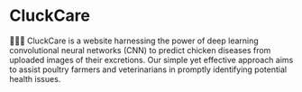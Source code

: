 # CluckCare
🐔🐥🐓 CluckCare is a website harnessing the power of deep learning convolutional neural networks (CNN) to predict chicken diseases from uploaded images of their excretions. Our simple yet effective approach aims to assist poultry farmers and veterinarians in promptly identifying potential health issues.
